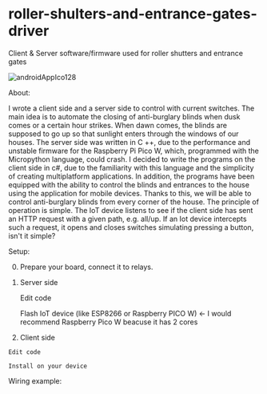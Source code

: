 # roller-shulters-and-entrance-gates-driver
Client &amp; Server software/firmware used for roller shutters and entrance gates

![androidAppIco128](https://user-images.githubusercontent.com/90092477/211022856-fb7a1996-3683-4325-965b-60db5505ddb4.png)

About:

I wrote a client side and a server side to control with current switches. The main idea is to automate the closing of anti-burglary blinds when dusk comes or a certain hour strikes. When dawn comes, the blinds are supposed to go up so that sunlight enters through the windows of our houses. The server side was written in C ++, due to the performance and unstable firmware for the Raspberry Pi Pico W, which, programmed with the Micropython language, could crash. I decided to write the programs on the client side in c#, due to the familiarity with this language and the simplicity of creating multiplatform applications. In addition, the programs have been equipped with the ability to control the blinds and entrances to the house using the application for mobile devices. Thanks to this, we will be able to control anti-burglary blinds from every corner of the house. The principle of operation is simple. The IoT device listens to see if the client side has sent an HTTP request with a given path, e.g. all/up. If an Iot device intercepts such a request, it opens and closes switches simulating pressing a button, isn't it simple?

Setup:

  0) Prepare your board, connect it to relays.
  
  1) Server side
   
     Edit code
     
     Flash IoT device (like ESP8266 or Raspberry PICO W) <- I would recommend Raspberry Pico W beacuse it has 2 cores
    
  2) Client side
  
    Edit code
    
    Install on your device
    
Wiring example:


